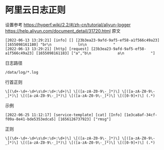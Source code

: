 # 阿里云日志正则
设置参考
https://hyperf.wiki/2.2/#/zh-cn/tutorial/aliyun-logger
https://help.aliyun.com/document_detail/31720.html
原文
```
[2022-06-13 13:29:21] [info] [] [23b3ea23-9afd-9af5-ef58-a1f566c49a23] [1655098161180] "br\n            ln\n            "
[2022-06-13 13:29:21] [http] [request] [23b3ea23-9afd-9af5-ef58-a1f566c49a23] [1655098161183] ["a","b\n            a\n            "]

```

日志路径

```
/data/log/*.log
```

行首正则
```
\[(\d+-\d+-\d+\s\d+:\d+:\d+)\] \[([a-zA-Z0-9\-_]*)\] \[([a-zA-Z0-9\-_]*)\] \[([a-zA-Z0-9\-_]*)\] \[([a-zA-Z0-9\-_]*)\] \[([0-9]+)\] (.*)
```

示例
```
[2022-06-25 11:12:17] [service-template] [cat] [Info] [1e3ca8af-34cf-f09a-8e41-bde5353edca5] [1656126737923] ["rmsg"]
```
正则
```
\[(\d+-\d+-\d+\s\d+:\d+:\d+)\] \[([a-zA-Z0-9\-_]*)\] \[([a-zA-Z0-9\-_]*)\] \[([a-zA-Z0-9\-_]*)\] \[([a-zA-Z0-9\-_]*)\] \[([0-9]+)\] (.*)
```
